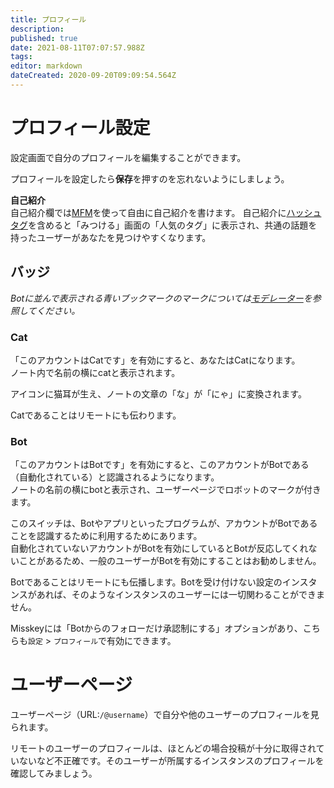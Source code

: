 ```yaml
---
title: プロフィール
description: 
published: true
date: 2021-08-11T07:07:57.988Z
tags: 
editor: markdown
dateCreated: 2020-09-20T09:09:54.564Z
---
```


# プロフィール設定
設定画面で自分のプロフィールを編集することができます。

プロフィールを設定したら**保存**を押すのを忘れないようにしましょう。

**自己紹介**  
自己紹介欄では[MFM](/function/mfm)を使って自由に自己紹介を書けます。 
自己紹介に[ハッシュタグ](/function/hashtag)を含めると「みつける」画面の「人気のタグ」に表示され、共通の話題を持ったユーザーがあなたを見つけやすくなります。

## バッジ
*Botに並んで表示される青いブックマークのマークについては[モデレーター](/function/moderator)を参照してください。*

### Cat
「このアカウントはCatです」を有効にすると、あなたはCatになります。  
ノート内で名前の横にcatと表示されます。

アイコンに猫耳が生え、ノートの文章の「な」が「にゃ」に変換されます。

Catであることはリモートにも伝わります。

### Bot
「このアカウントはBotです」を有効にすると、このアカウントがBotである（自動化されている）と認識されるようになります。  
ノートの名前の横にbotと表示され、ユーザーページでロボットのマークが付きます。

このスイッチは、Botやアプリといったプログラムが、アカウントがBotであることを認識するために利用するためにあります。  
自動化されていないアカウントがBotを有効にしているとBotが反応してくれないことがあるため、一般のユーザーがBotを有効にすることはお勧めしません。

Botであることはリモートにも伝播します。Botを受け付けない設定のインスタンスがあれば、そのようなインスタンスのユーザーには一切関わることができません。

Misskeyには「Botからのフォローだけ承認制にする」オプションがあり、こちらも`設定` > `プロフィール`で有効にできます。

# ユーザーページ
ユーザーページ（URL:`/@username`）で自分や他のユーザーのプロフィールを見られます。

リモートのユーザーのプロフィールは、ほとんどの場合投稿が十分に取得されていないなど不正確です。そのユーザーが所属するインスタンスのプロフィールを確認してみましょう。
